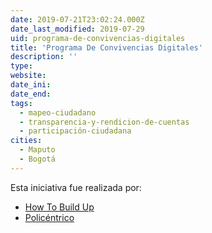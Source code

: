 ```yaml
---
date: 2019-07-21T23:02:24.000Z
date_last_modified: 2019-07-29
uid: programa-de-convivencias-digitales
title: 'Programa De Convivencias Digitales'
description: ''
type: 
website: 
date_ini: 
date_end: 
tags:
  - mapeo-ciudadano
  - transparencia-y-rendicion-de-cuentas
  - participación-ciudadana
cities: 
  - Maputo
  - Bogotá
---
```


Esta iniciativa fue realizada por:

- [How To Build Up](/organizaciones/how-to-build-up)
- [Policéntrico](/organizaciones/policentrico)
